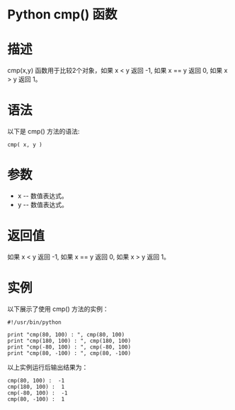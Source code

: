 # Python cmp() 函数


# 描述
cmp(x,y) 函数用于比较2个对象，如果 x < y 返回 -1, 如果 x == y 返回 0, 如果 x > y 返回 1。

# 语法
以下是 cmp() 方法的语法:

```
cmp( x, y )
```
# 参数

- x -- 数值表达式。
- y -- 数值表达式。

# 返回值
如果 x < y 返回 -1, 如果 x == y 返回 0, 如果 x > y 返回 1。

# 实例
以下展示了使用 cmp() 方法的实例：

```
#!/usr/bin/python

print "cmp(80, 100) : ", cmp(80, 100)
print "cmp(180, 100) : ", cmp(180, 100)
print "cmp(-80, 100) : ", cmp(-80, 100)
print "cmp(80, -100) : ", cmp(80, -100)
```

以上实例运行后输出结果为：

```
cmp(80, 100) :  -1
cmp(180, 100) :  1
cmp(-80, 100) :  -1
cmp(80, -100) :  1
```